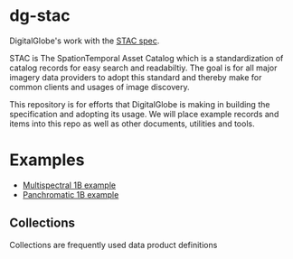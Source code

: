 # dg-stac
DigitalGlobe's work with the [STAC spec](https://github.com/radiantearth/stac-spec).  

STAC is The SpationTemporal Asset Catalog which is a standardization of catalog records 
for easy search and readabiltiy.  The goal is for all major imagery data providers to 
adopt this standard and thereby make for common clients and usages of image discovery.

This repository is for efforts that DigitalGlobe is making in building the specification 
and adopting its usage.  We will place example records and items into this repo as well as 
other documents, utilities and tools.

# Examples
* [Multispectral 1B example](https://github.com/TDG-Platform/dg-stac/blob/master/examples/DigitalGlobe_1B_example_mul.json)
* [Panchromatic 1B example](https://github.com/TDG-Platform/dg-stac/blob/master/examples/DigitalGlobe_1B_example_pan.json)

## Collections
Collections are frequently used data product definitions
